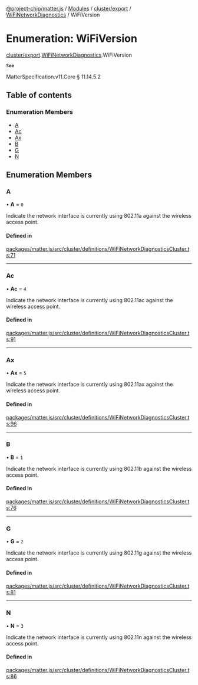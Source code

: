 [@project-chip/matter.js](../README.md) / [Modules](../modules.md) / [cluster/export](../modules/cluster_export.md) / [WiFiNetworkDiagnostics](../modules/cluster_export.WiFiNetworkDiagnostics.md) / WiFiVersion

# Enumeration: WiFiVersion

[cluster/export](../modules/cluster_export.md).[WiFiNetworkDiagnostics](../modules/cluster_export.WiFiNetworkDiagnostics.md).WiFiVersion

**`See`**

MatterSpecification.v11.Core § 11.14.5.2

## Table of contents

### Enumeration Members

- [A](cluster_export.WiFiNetworkDiagnostics.WiFiVersion.md#a)
- [Ac](cluster_export.WiFiNetworkDiagnostics.WiFiVersion.md#ac)
- [Ax](cluster_export.WiFiNetworkDiagnostics.WiFiVersion.md#ax)
- [B](cluster_export.WiFiNetworkDiagnostics.WiFiVersion.md#b)
- [G](cluster_export.WiFiNetworkDiagnostics.WiFiVersion.md#g)
- [N](cluster_export.WiFiNetworkDiagnostics.WiFiVersion.md#n)

## Enumeration Members

### A

• **A** = ``0``

Indicate the network interface is currently using 802.11a against the wireless access point.

#### Defined in

[packages/matter.js/src/cluster/definitions/WiFiNetworkDiagnosticsCluster.ts:71](https://github.com/project-chip/matter.js/blob/558e12c94a201592c28c7bc0743705360b3e5ca6/packages/matter.js/src/cluster/definitions/WiFiNetworkDiagnosticsCluster.ts#L71)

___

### Ac

• **Ac** = ``4``

Indicate the network interface is currently using 802.11ac against the wireless access point.

#### Defined in

[packages/matter.js/src/cluster/definitions/WiFiNetworkDiagnosticsCluster.ts:91](https://github.com/project-chip/matter.js/blob/558e12c94a201592c28c7bc0743705360b3e5ca6/packages/matter.js/src/cluster/definitions/WiFiNetworkDiagnosticsCluster.ts#L91)

___

### Ax

• **Ax** = ``5``

Indicate the network interface is currently using 802.11ax against the wireless access point.

#### Defined in

[packages/matter.js/src/cluster/definitions/WiFiNetworkDiagnosticsCluster.ts:96](https://github.com/project-chip/matter.js/blob/558e12c94a201592c28c7bc0743705360b3e5ca6/packages/matter.js/src/cluster/definitions/WiFiNetworkDiagnosticsCluster.ts#L96)

___

### B

• **B** = ``1``

Indicate the network interface is currently using 802.11b against the wireless access point.

#### Defined in

[packages/matter.js/src/cluster/definitions/WiFiNetworkDiagnosticsCluster.ts:76](https://github.com/project-chip/matter.js/blob/558e12c94a201592c28c7bc0743705360b3e5ca6/packages/matter.js/src/cluster/definitions/WiFiNetworkDiagnosticsCluster.ts#L76)

___

### G

• **G** = ``2``

Indicate the network interface is currently using 802.11g against the wireless access point.

#### Defined in

[packages/matter.js/src/cluster/definitions/WiFiNetworkDiagnosticsCluster.ts:81](https://github.com/project-chip/matter.js/blob/558e12c94a201592c28c7bc0743705360b3e5ca6/packages/matter.js/src/cluster/definitions/WiFiNetworkDiagnosticsCluster.ts#L81)

___

### N

• **N** = ``3``

Indicate the network interface is currently using 802.11n against the wireless access point.

#### Defined in

[packages/matter.js/src/cluster/definitions/WiFiNetworkDiagnosticsCluster.ts:86](https://github.com/project-chip/matter.js/blob/558e12c94a201592c28c7bc0743705360b3e5ca6/packages/matter.js/src/cluster/definitions/WiFiNetworkDiagnosticsCluster.ts#L86)
